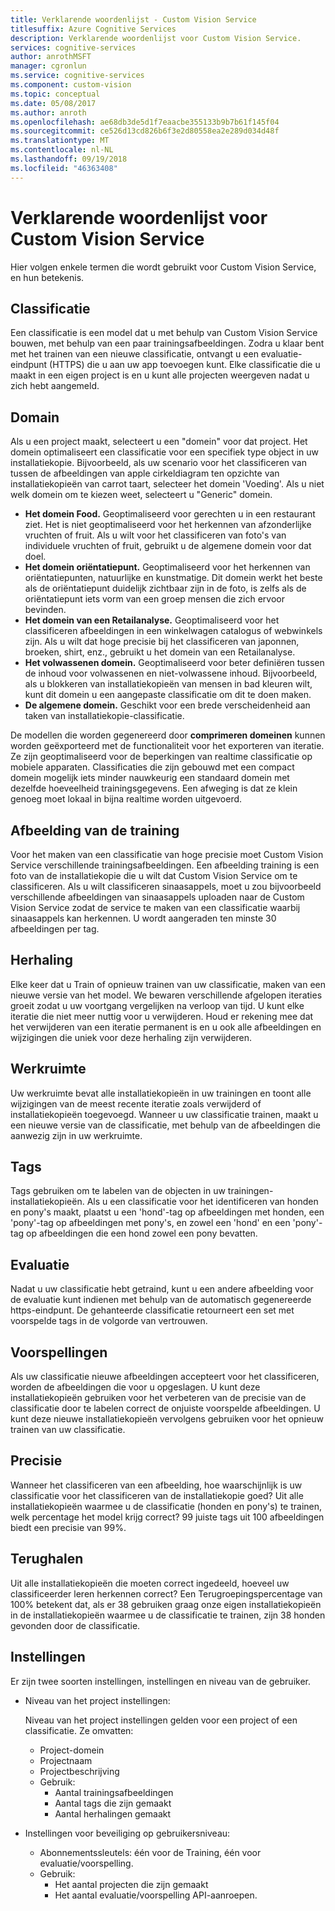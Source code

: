 ```yaml
---
title: Verklarende woordenlijst - Custom Vision Service
titlesuffix: Azure Cognitive Services
description: Verklarende woordenlijst voor Custom Vision Service.
services: cognitive-services
author: anrothMSFT
manager: cgronlun
ms.service: cognitive-services
ms.component: custom-vision
ms.topic: conceptual
ms.date: 05/08/2017
ms.author: anroth
ms.openlocfilehash: ae68db3de5d1f7eaacbe355133b9b7b61f145f04
ms.sourcegitcommit: ce526d13cd826b6f3e2d80558ea2e289d034d48f
ms.translationtype: MT
ms.contentlocale: nl-NL
ms.lasthandoff: 09/19/2018
ms.locfileid: "46363408"
---
```

# <a name="glossary-of-terms-for-custom-vision-service"></a>Verklarende woordenlijst voor Custom Vision Service

Hier volgen enkele termen die wordt gebruikt voor Custom Vision Service, en hun betekenis.

## <a name="classifier"></a>Classificatie

Een classificatie is een model dat u met behulp van Custom Vision Service bouwen, met behulp van een paar trainingsafbeeldingen. Zodra u klaar bent met het trainen van een nieuwe classificatie, ontvangt u een evaluatie-eindpunt (HTTPS) die u aan uw app toevoegen kunt. Elke classificatie die u maakt in een eigen project is en u kunt alle projecten weergeven nadat u zich hebt aangemeld.

## <a name="domain"></a>Domain

Als u een project maakt, selecteert u een "domein" voor dat project. Het domein optimaliseert een classificatie voor een specifiek type object in uw installatiekopie. Bijvoorbeeld, als uw scenario voor het classificeren van tussen de afbeeldingen van apple cirkeldiagram ten opzichte van installatiekopieën van carrot taart, selecteer het domein 'Voeding'. Als u niet welk domein om te kiezen weet, selecteert u "Generic" domein.

- **Het domein Food.** Geoptimaliseerd voor gerechten u in een restaurant ziet. Het is niet geoptimaliseerd voor het herkennen van afzonderlijke vruchten of fruit. Als u wilt voor het classificeren van foto's van individuele vruchten of fruit, gebruikt u de algemene domein voor dat doel.
- **Het domein oriëntatiepunt.** Geoptimaliseerd voor het herkennen van oriëntatiepunten, natuurlijke en kunstmatige. Dit domein werkt het beste als de oriëntatiepunt duidelijk zichtbaar zijn in de foto, is zelfs als de oriëntatiepunt iets vorm van een groep mensen die zich ervoor bevinden.
- **Het domein van een Retailanalyse.** Geoptimaliseerd voor het classificeren afbeeldingen in een winkelwagen catalogus of webwinkels zijn. Als u wilt dat hoge precisie bij het classificeren van japonnen, broeken, shirt, enz., gebruikt u het domein van een Retailanalyse.
- **Het volwassenen domein.** Geoptimaliseerd voor beter definiëren tussen de inhoud voor volwassenen en niet-volwassene inhoud. Bijvoorbeeld, als u blokkeren van installatiekopieën van mensen in bad kleuren wilt, kunt dit domein u een aangepaste classificatie om dit te doen maken.
- **De algemene domein.** Geschikt voor een brede verscheidenheid aan taken van installatiekopie-classificatie.

De modellen die worden gegenereerd door **comprimeren domeinen** kunnen worden geëxporteerd met de functionaliteit voor het exporteren van iteratie. Ze zijn geoptimaliseerd voor de beperkingen van realtime classificatie op mobiele apparaten. Classificaties die zijn gebouwd met een compact domein mogelijk iets minder nauwkeurig een standaard domein met dezelfde hoeveelheid trainingsgegevens. Een afweging is dat ze klein genoeg moet lokaal in bijna realtime worden uitgevoerd. 

## <a name="training-image"></a>Afbeelding van de training

Voor het maken van een classificatie van hoge precisie moet Custom Vision Service verschillende trainingsafbeeldingen. Een afbeelding training is een foto van de installatiekopie die u wilt dat Custom Vision Service om te classificeren. Als u wilt classificeren sinaasappels, moet u zou bijvoorbeeld verschillende afbeeldingen van sinaasappels uploaden naar de Custom Vision Service zodat de service te maken van een classificatie waarbij sinaasappels kan herkennen. U wordt aangeraden ten minste 30 afbeeldingen per tag.

## <a name="iteration"></a>Herhaling

Elke keer dat u Train of opnieuw trainen van uw classificatie, maken van een nieuwe versie van het model. We bewaren verschillende afgelopen iteraties groeit zodat u uw voortgang vergelijken na verloop van tijd. U kunt elke iteratie die niet meer nuttig voor u verwijderen. Houd er rekening mee dat het verwijderen van een iteratie permanent is en u ook alle afbeeldingen en wijzigingen die uniek voor deze herhaling zijn verwijderen. 

## <a name="workspace"></a>Werkruimte

Uw werkruimte bevat alle installatiekopieën in uw trainingen en toont alle wijzigingen van de meest recente iteratie zoals verwijderd of installatiekopieën toegevoegd. Wanneer u uw classificatie trainen, maakt u een nieuwe versie van de classificatie, met behulp van de afbeeldingen die aanwezig zijn in uw werkruimte.

## <a name="tags"></a>Tags

Tags gebruiken om te labelen van de objecten in uw trainingen-installatiekopieën. Als u een classificatie voor het identificeren van honden en pony's maakt, plaatst u een 'hond'-tag op afbeeldingen met honden, een 'pony'-tag op afbeeldingen met pony's, en zowel een 'hond' en een 'pony'-tag op afbeeldingen die een hond zowel een pony bevatten.

## <a name="evaluation"></a>Evaluatie

Nadat u uw classificatie hebt getraind, kunt u een andere afbeelding voor de evaluatie kunt indienen met behulp van de automatisch gegenereerde https-eindpunt. De gehanteerde classificatie retourneert een set met voorspelde tags in de volgorde van vertrouwen.

## <a name="predictions"></a>Voorspellingen

Als uw classificatie nieuwe afbeeldingen accepteert voor het classificeren, worden de afbeeldingen die voor u opgeslagen. U kunt deze installatiekopieën gebruiken voor het verbeteren van de precisie van de classificatie door te labelen correct de onjuiste voorspelde afbeeldingen. U kunt deze nieuwe installatiekopieën vervolgens gebruiken voor het opnieuw trainen van uw classificatie.

## <a name="precision"></a>Precisie

Wanneer het classificeren van een afbeelding, hoe waarschijnlijk is uw classificatie voor het classificeren van de installatiekopie goed? Uit alle installatiekopieën waarmee u de classificatie (honden en pony's) te trainen, welk percentage het model krijg correct? 99 juiste tags uit 100 afbeeldingen biedt een precisie van 99%.

## <a name="recall"></a>Terughalen

Uit alle installatiekopieën die moeten correct ingedeeld, hoeveel uw classificeerder leren herkennen correct? Een Terugroepingspercentage van 100% betekent dat, als er 38 gebruiken graag onze eigen installatiekopieën in de installatiekopieën waarmee u de classificatie te trainen, zijn 38 honden gevonden door de classificatie.

## <a name="settings"></a>Instellingen

Er zijn twee soorten instellingen, instellingen en niveau van de gebruiker.

- Niveau van het project instellingen: 
  
  Niveau van het project instellingen gelden voor een project of een classificatie. Ze omvatten:

   - Project-domein
   - Projectnaam
   - Projectbeschrijving
   - Gebruik:
      - Aantal trainingsafbeeldingen
      - Aantal tags die zijn gemaakt
      - Aantal herhalingen gemaakt

- Instellingen voor beveiliging op gebruikersniveau: 
   - Abonnementssleutels: één voor de Training, één voor evaluatie/voorspelling.
   - Gebruik:
      - Het aantal projecten die zijn gemaakt
      - Het aantal evaluatie/voorspelling API-aanroepen.
